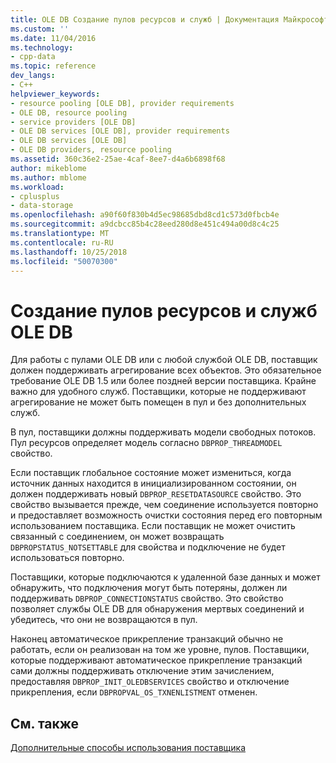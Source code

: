 ```yaml
---
title: OLE DB Создание пулов ресурсов и служб | Документация Майкрософт
ms.custom: ''
ms.date: 11/04/2016
ms.technology:
- cpp-data
ms.topic: reference
dev_langs:
- C++
helpviewer_keywords:
- resource pooling [OLE DB], provider requirements
- OLE DB, resource pooling
- service providers [OLE DB]
- OLE DB services [OLE DB], provider requirements
- OLE DB services [OLE DB]
- OLE DB providers, resource pooling
ms.assetid: 360c36e2-25ae-4caf-8ee7-d4a6b6898f68
author: mikeblome
ms.author: mblome
ms.workload:
- cplusplus
- data-storage
ms.openlocfilehash: a90f60f830b4d5ec98685dbd8cd1c573d0fbcb4e
ms.sourcegitcommit: a9dcbcc85b4c28eed280d8e451c494a00d8c4c25
ms.translationtype: MT
ms.contentlocale: ru-RU
ms.lasthandoff: 10/25/2018
ms.locfileid: "50070300"
---
```

# <a name="ole-db-resource-pooling-and-services"></a>Создание пулов ресурсов и служб OLE DB

Для работы с пулами OLE DB или с любой службой OLE DB, поставщик должен поддерживать агрегирование всех объектов. Это обязательное требование OLE DB 1.5 или более поздней версии поставщика. Крайне важно для удобного служб. Поставщики, которые не поддерживают агрегирование не может быть помещен в пул и без дополнительных служб.

В пул, поставщики должны поддерживать модели свободных потоков. Пул ресурсов определяет модель согласно `DBPROP_THREADMODEL` свойство.

Если поставщик глобальное состояние может измениться, когда источник данных находится в инициализированном состоянии, он должен поддерживать новый `DBPROP_RESETDATASOURCE` свойство. Это свойство вызывается прежде, чем соединение используется повторно и предоставляет возможность очистки состояния перед его повторным использованием поставщика. Если поставщик не может очистить связанный с соединением, он может возвращать `DBPROPSTATUS_NOTSETTABLE` для свойства и подключение не будет использоваться повторно.

Поставщики, которые подключаются к удаленной базе данных и может обнаружить, что подключения могут быть потеряны, должен ли поддерживать `DBPROP_CONNECTIONSTATUS` свойство. Это свойство позволяет службы OLE DB для обнаружения мертвых соединений и убедитесь, что они не возвращаются в пул.

Наконец автоматическое прикрепление транзакций обычно не работать, если он реализован на том же уровне, пулов. Поставщики, которые поддерживают автоматическое прикрепление транзакций сами должны поддерживать отключение этим зачислением, предоставляя `DBPROP_INIT_OLEDBSERVICES` свойство и отключение прикрепления, если `DBPROPVAL_OS_TXNENLISTMENT` отменен.

## <a name="see-also"></a>См. также

[Дополнительные способы использования поставщика](../../data/oledb/advanced-provider-techniques.md)